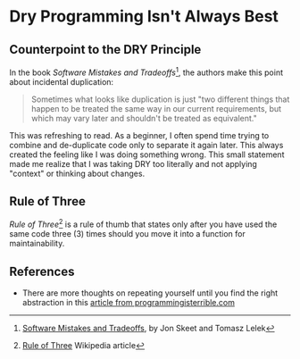 # Dry Programming Isn't Always Best

## Counterpoint to the DRY Principle

In the book _Software Mistakes and Tradeoffs_[^1], the authors make this point about incidental duplication:

> Sometimes what looks like duplication is just "two different things that happen to be treated the same way in our current requirements,
> but which may vary later and shouldn't be treated as equivalent."

This was refreshing to read.
As a beginner, I often spend time trying to combine and de-duplicate code only to separate it again later.
This always created the feeling like I was doing something wrong.
This small statement made me realize that I was taking DRY too literally and not applying "context" or thinking about changes.

## Rule of Three

_Rule of Three_[^2] is a rule of thumb that states only after you have used the same code three (3) times should you move it into a function for maintainability.

## References

[^1]: [Software Mistakes and Tradeoffs](https://www.manning.com/books/software-mistakes-and-tradeoffs), by Jon Skeet and Tomasz Lelek
[^2]: [Rule of Three](https://en.wikipedia.org/wiki/Rule_of_three_(computer_programming)) Wikipedia article

+ There are more thoughts on repeating yourself until you find the right abstraction in this [article from programmingisterrible.com](https://programmingisterrible.com/post/176657481103/repeat-yourself-do-more-than-one-thing-and)
